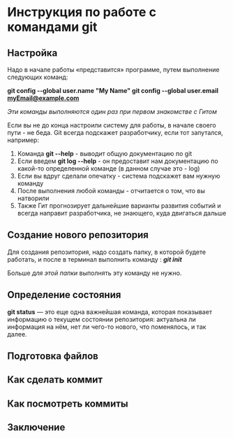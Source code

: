 # Инструкция по работе с командами git

## Настройка
Надо в начале работы «представится» программе, путем выполнение следующих команд:

**git config --global user.name "My Name"
git config --global user.email myEmail@example.com**

*Эти команды выполняются один раз при первом знакомстве с Гитом* 

Если вы не до конца настроили систему для работы, в начале своего пути - не беда. Git всегда подскажет разработчику, если тот запутался, например:

1) Команда __git --help__ - выводит общую документацию по git
2) Если введем **git log --help** - он предоставит нам документацию по какой-то определенной команде (в данном случае это - log)
3) Если вы вдруг сделали опечатку - система подскажет вам нужную команду
4) После выполнения любой команды - отчитается о том, что вы натворили
5) Также Гит прогнозирует дальнейшие варианты развития событий и всегда направит разработчика, не знающего, куда двигаться дальше

## Создание нового репозитория
Для создания репозитория, надо создать папку, в которой будете работать, и после в терминал выполнить команду : **_git init_**

Больше _для этой папки_ выполнять эту команду не нужно. 

## Определение состояния

**git status** — это еще одна важнейшая команда, которая показывает информацию о текущем состоянии репозитория: актуальна ли информация на нём, нет ли чего-то нового, что поменялось, и так далее.

## Подготовка файлов

## Как сделать коммит

## Как посмотреть коммиты

## Заключение